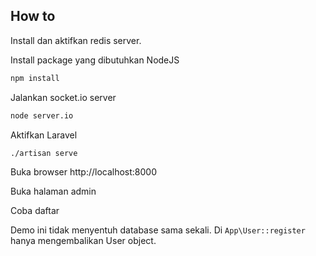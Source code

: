## How to

Install dan aktifkan redis server.

Install package yang dibutuhkan NodeJS

```bash
npm install
```

Jalankan socket.io server

```bash
node server.io
```

Aktifkan Laravel

```bash
./artisan serve
```

Buka browser http://localhost:8000

Buka halaman admin

Coba daftar

Demo ini tidak menyentuh database sama sekali. Di `App\User::register` hanya mengembalikan User object.
